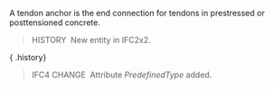 ﻿A tendon anchor is the end connection for tendons in prestressed or posttensioned concrete.

> HISTORY&nbsp; New entity in IFC2x2.

{ .history}
> IFC4 CHANGE&nbsp; Attribute _PredefinedType_ added.
